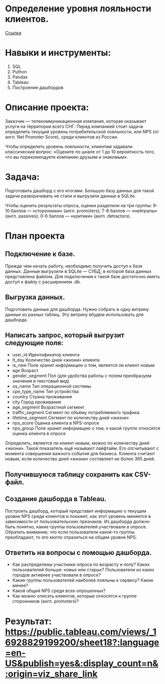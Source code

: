 # Определение уровня лояльности клиентов.
[Ссылка](http://htmlpreview.github.io/?https://github.com/79sins/portfolio/blob/main/Проект%201.html)

# Навыки и инструменты:
1. SQL
2. Puthon
3. Pandas
4. Tableau
5. Построение дашбордов
   
# Описание проекта:
Заказчик — телекоммуникационная компания, которая оказывает услуги на территории всего СНГ. Перед компанией стоит задача определить текущий уровень потребительской лояльности, или NPS (от англ. Net Promoter Score), среди клиентов из России.

Чтобы определить уровень лояльности, клиентам задавали классический вопрос: «Оцените по шкале от 1 до 10 вероятность того, что вы порекомендуете компанию друзьям и знакомым».

# Задача:
Подготовить дашборд с его итогами. Большую базу данных для такой задачи разворачивать не стали и выгрузили данные в SQLite.

Чтобы оценить результаты опроса, оценки разделили на три группы: 9-10 баллов — «cторонники» (англ. promoters); 7-8 баллов — «нейтралы» (англ. passives); 0-6 баллов — «критики» (англ. detractors).

# План проекта
## Подключение к базе.
Прежде чем начать работу, необходимо получить доступ к базе данных. Данные выгрузили в SQLite — СУБД, в которой база данных представлена файлом. Для подключения к такой базе достаточно иметь доступ к файлу с расширением .db.

## Выгрузка данных.
Подготовить данные для дашборда. Нужно собрать в одну витрину данные из разных таблиц. Эту витрину вбудем использовать для дашборда.

## Написать запрос, который выгрузит следующие поля:

- user_id	Идентификатор клиента
- lt_day	Количество дней «жизни» клиента
- is_new	Поле хранит информацию о том, является ли клиент новым
- age	Возраст
- gender_segment	Пол (для удобства работы с полем преобразуем значения в текстовый вид)
- os_name	Тип операционной системы
- cpe_type_name	Тип устройства
- country	Страна проживания
- city	Город проживания
- age_segment	Возрастной сегмент
- traffic_segment	Сегмент по объёму потребляемого трафика
- lifetime_segment	Сегмент по количеству дней «жизни»
- nps_score	Оценка клиента в NPS-опросе
- nps_group	Поле хранит информацию о том, к какой группе относится оценка клиента в опросе
  
Определить, является ли клиент новым, можно по количеству дней «жизни». Такой показатель ещё называют лайфтайм. Его отсчитывают с момента совершения важного события для бизнеса. Клиента считают новым, если количество дней «жизни» составляет не более 365 дней.

## Получившуюся таблицу сохранить как CSV-файл.

## Создание дашборда в Tableau.
Построить дашборд, который представит информацию о текущем уровне NPS среди клиентов и покажет, как этот уровень меняется в зависимости от пользовательских признаков. Из дашборда должно быть понятно, какие группы пользователей участвовали в опросе. Обратить внимание, что если пользователи какой-то группы преобладают, то это могло отразиться на общем уровне NPS.

## Ответить на вопросы с помощью дашборда.

- Как распределены участники опроса по возрасту и полу? Каких пользователей больше: новых или старых? Пользователи из каких городов активнее участвовали в опросе?
- Какие группы пользователей наиболее лояльны к сервису? Какие менее?
- Какой общий NPS среди всех опрошенных?
- Как можно описать клиентов, которые относятся к группе cторонников (англ. promoters)?

# Результат: https://public.tableau.com/views/_16928829199200/sheet18?:language=en-US&publish=yes&:display_count=n&:origin=viz_share_link
